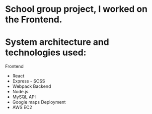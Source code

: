 # School group project, I worked on the Frontend.

# System architecture and technologies used:

Frontend
- React
- Express - SCSS
- Webpack
Backend
- Node.js
- MySQL API
- Google maps Deployment
- AWS EC2
